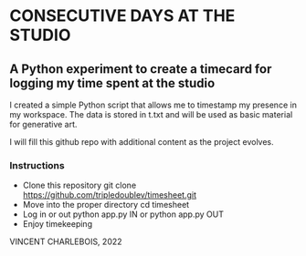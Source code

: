 # CONSECUTIVE DAYS AT THE STUDIO

## A Python experiment to create a timecard for logging my time spent at the studio

I created a simple Python script that allows me to timestamp my presence in my workspace.
The data is stored in t.txt and will be used as basic material for generative art.

I will fill this github repo with additional content as the project evolves.

### Instructions

- Clone this repository
        git clone https://github.com/tripledoublev/timesheet.git
- Move into the proper directory 
        cd timesheet
- Log in or out
        python app.py IN
        or
        python app.py OUT
- Enjoy timekeeping

VINCENT CHARLEBOIS, 2022